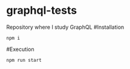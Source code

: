 # graphql-tests
Repository where I study GraphQL
#Installation
```
npm i
```
#Execution
```
npm run start
```
